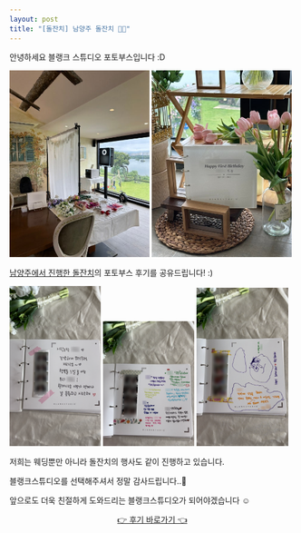 ```yaml
---
layout: post
title: "[돌잔치] 남양주 돌잔치 👶🏻"
---
```



안녕하세요 블랭크 스튜디오 포토부스입니다 :D

<img src="./post_images/20230912_1.jpg" width="49%"> 
<img src="./post_images/20230912_2.jpg" width="49%"> 

<a href="https://blog.naver.com/blank_studio_/223232156291" target="_blank">남양주에서 진행한 돌잔치</a>의 포토부스 후기를 공유드립니다! :)

<img src="./post_images/20230912_3.png" width="32%"> 
<img src="./post_images/20230912_4.png" width="32%"> 
<img src="./post_images/20230912_5.png" width="32%"> 

저희는 웨딩뿐만 아니라 돌잔치의 행사도 같이 진행하고 있습니다.

블랭크스튜디오를 선택해주셔서 정말 감사드립니다..🖤

앞으로도 더욱 친절하게 도와드리는 블랭크스튜디오가 되어야겠습니다 ☺
   
   
<center><a href="https://blog.naver.com/blank_studio_/223232156291" target="_blank">👉 후기 바로가기 👈</a></center>